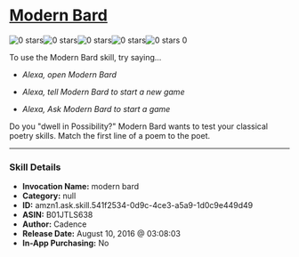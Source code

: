 # [Modern Bard](http://alexa.amazon.com/#skills/amzn1.ask.skill.541f2534-0d9c-4ce3-a5a9-1d0c9e449d49)
![0 stars](../../images/ic_star_border_black_18dp_1x.png)![0 stars](../../images/ic_star_border_black_18dp_1x.png)![0 stars](../../images/ic_star_border_black_18dp_1x.png)![0 stars](../../images/ic_star_border_black_18dp_1x.png)![0 stars](../../images/ic_star_border_black_18dp_1x.png) 0

To use the Modern Bard skill, try saying...

* *Alexa, open Modern Bard*

* *Alexa, tell Modern Bard to start a new game*

* *Alexa, Ask Modern Bard to start a game*

Do you "dwell in Possibility?" Modern Bard wants to test your classical poetry skills. Match the first line of a poem to the poet.

***

### Skill Details

* **Invocation Name:** modern bard
* **Category:** null
* **ID:** amzn1.ask.skill.541f2534-0d9c-4ce3-a5a9-1d0c9e449d49
* **ASIN:** B01JTLS638
* **Author:** Cadence
* **Release Date:** August 10, 2016 @ 03:08:03
* **In-App Purchasing:** No
